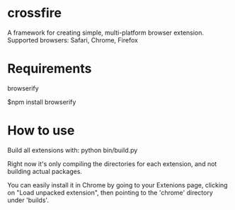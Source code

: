 crossfire
=========

A framework for creating simple, multi-platform browser extension.  Supported browsers: Safari, Chrome, Firefox

Requirements
=========
browserify

$npm install browserify

How to use
=========
Build all extensions with: python bin/build.py

Right now it's only compiling the directories for each extension, and not building actual packages.  

You can easily install it in Chrome by going to your Extenions page, clicking on "Load unpacked extension", then pointing to the 'chrome' directory under 'builds'.

